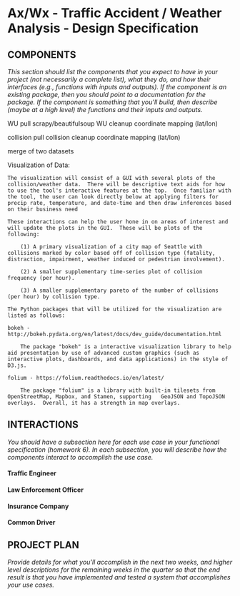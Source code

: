 Ax/Wx - Traffic Accident / Weather Analysis - Design Specification
==================================================================


COMPONENTS
----------
_This section should list the components that you expect to have in your project (not necessarily a complete list), what they do, and how their interfaces (e.g., functions with inputs and outputs). If the component is an existing package, then you should point to a documentation for the package. If the component is something that you'll build, then describe (maybe at a high level) the functions and their inputs and outputs._

WU pull
	scrapy/beautifulsoup
WU cleanup
	coordinate mapping (lat/lon)

collision pull
collision cleanup
	coordinate mapping (lat/lon)

merge of two datasets

Visualization of Data:

	The visualization will consist of a GUI with several plots of the collision/weather data.  There will be descriptive text aids for how to use the tool's interactive features at the top.  Once familiar with the tool, the user can look directly below at applying filters for precip rate, temperature, and date-time and then draw inferences based on their business need

	These interactions can help the user hone in on areas of interest and will update the plots in the GUI.  These will be plots of the following:

		(1) A primary visualization of a city map of Seattle with collisions marked by color based off of collision type (fatality, distraction, impairment, weather induced or pedestrian involvement).  

		(2) A smaller supplementary time-series plot of collision frequency (per hour).

		(3) A smaller supplementary pareto of the number of collisions (per hour) by collision type.

	The Python packages that will be utilized for the visualization are listed as follows:

	bokeh - http://bokeh.pydata.org/en/latest/docs/dev_guide/documentation.html

		The package "bokeh" is a interactive visualization library to help aid presentation by use of advanced custom graphics (such as interactive plots, dashboards, and data applications) in the style of D3.js.   

	folium - https://folium.readthedocs.io/en/latest/

		The package "folium" is a library with built-in tilesets from OpenStreetMap, Mapbox, and Stamen, supporting   GeoJSON and TopoJSON overlays.  Overall, it has a strength in map overlays.


INTERACTIONS
------------
_You should have a subsection here for each use case in your functional specification (homework 6). In each subsection, you will describe how the components interact to accomplish the use case._

#### Traffic Engineer

<stuff here>

#### Law Enforcement Officer

<stuff here>

#### Insurance Company

<stuff here>

#### Common Driver

<stuff here>


PROJECT PLAN
------------
_Provide details for what you'll accomplish in the next two weeks, and higher level descriptions for the remaining weeks in the quarter so that the end result is that you have implemented and tested a system that accomplishes your use cases._

<stuff here>
